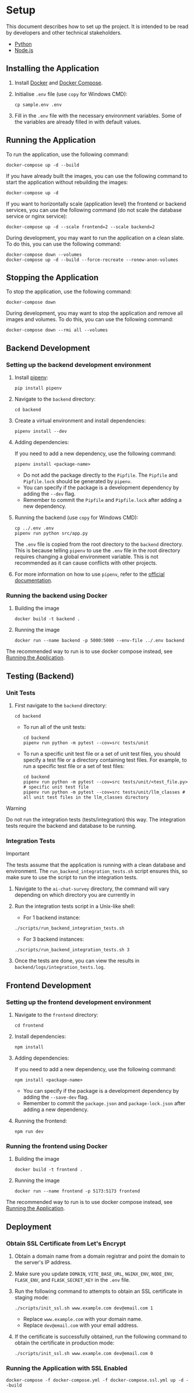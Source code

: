 # Setup

This document describes how to set up the project. It is intended to be read by developers and other technical stakeholders.

- [Python](https://www.python.org/)
- [Node.js](https://nodejs.org/)

## Installing the Application

1. Install [Docker](https://www.docker.com/get-started) and [Docker Compose](https://docs.docker.com/compose/install/).

2. Initialise `.env` file (use `copy` for Windows CMD):

   ```shell
   cp sample.env .env
   ```

3. Fill in the `.env` file with the necessary environment variables. Some of the variables are already filled in with default values.

## Running the Application

To run the application, use the following command:

```shell
docker-compose up -d --build
```

If you have already built the images, you can use the following command to start the application without rebuilding the images:

```shell
docker-compose up -d
```

If you want to horizontally scale (application level) the frontend or backend services, you can use the following command (do not scale the database service or nginx service):

```shell
docker-compose up -d --scale frontend=2 --scale backend=2
```

During development, you may want to run the application on a clean slate. To do this, you can use the following command:

```shell
docker-compose down --volumes
docker-compose up -d --build --force-recreate --renew-anon-volumes
```

## Stopping the Application

To stop the application, use the following command:

```shell
docker-compose down
```

During development, you may want to stop the application and remove all images and volumes. To do this, you can use the following command:

```shell
docker-compose down --rmi all --volumes
```

## Backend Development

### Setting up the backend development environment

1. Install [pipenv](https://pypi.org/project/pipenv/):

   ```shell
   pip install pipenv
   ```

2. Navigate to the `backend` directory:

   ```shell
   cd backend
   ```

3. Create a virtual environment and install dependencies:

   ```shell
   pipenv install --dev
   ```

4. Adding dependencies:

   If you need to add a new dependency, use the following command:

   ```shell
   pipenv install <package-name>
   ```

   - Do not add the package directly to the `Pipfile`. The `Pipfile` and `Pipfile.lock` should be generated by `pipenv`.
   - You can specify if the package is a development dependency by adding the `--dev` flag.
   - Remember to commit the `Pipfile` and `Pipfile.lock` after adding a new dependency.

5. Running the backend (use `copy` for Windows CMD):

   ```shell
   cp ../.env .env
   pipenv run python src/app.py
   ```

   The `.env` file is copied from the root directory to the `backend` directory. This is because telling `pipenv` to use the `.env` file in the root directory requires changing a global environment variable. This is not recommended as it can cause conflicts with other projects.

6. For more information on how to use `pipenv`, refer to the [official documentation](https://pipenv.pypa.io/en/latest/).

### Running the backend using Docker

1. Building the image

   ```shell
   docker build -t backend .
   ```

2. Running the image

   ```shell
   docker run --name backend -p 5000:5000 --env-file ../.env backend
   ```

The recommended way to run is to use docker compose instead, see [Running the Application](#running-the-application).

## Testing (Backend)

### Unit Tests

1. First navigate to the `backend` directory:

   ```shell
   cd backend
   ```

   - To run all of the unit tests:

      ```shell
      cd backend
      pipenv run python -m pytest --cov=src tests/unit
      ```

   - To run a specific unit test file or a set of unit test files, you should specify a test file or a directory containing test files. For example, to run a specific test file or a set of test files:

      ```shell
      cd backend
      pipenv run python -m pytest --cov=src tests/unit/<test_file.py> # specific unit test file
      pipenv run python -m pytest --cov=src tests/unit/llm_classes # all unit test files in the llm_classes directory
      ```

> [!WARNING]
> Do not run the integration tests (tests/integration) this way. The integration tests require the backend and database to be running.

### Integration Tests

> [!IMPORTANT]
> The tests assume that the application is running with a clean database and environment. The `run_backend_integration_tests.sh` script ensures this, so make sure to use the script to run the integration tests.

1. Navigate to the `ai-chat-survey` directory, the command will vary depending on which directory you are currently in
2. Run the integration tests script in a Unix-like shell:

      - For 1 backend instance:

      ```shell
      ./scripts/run_backend_integration_tests.sh
      ```

      - For 3 backend instances:

      ```shell
      ./scripts/run_backend_integration_tests.sh 3
      ```

3. Once the tests are done, you can view the results in `backend/logs/integration_tests.log`.

## Frontend Development

### Setting up the frontend development environment

1. Navigate to the `frontend` directory:

   ```shell
   cd frontend
   ```

2. Install dependencies:

   ```shell
   npm install
   ```

3. Adding dependencies:

   If you need to add a new dependency, use the following command:

   ```shell
   npm install <package-name>
   ```

   - You can specify if the package is a development dependency by adding the `--save-dev` flag.
   - Remember to commit the `package.json` and `package-lock.json` after adding a new dependency.

4. Running the frontend:

   ```shell
   npm run dev
   ```

### Running the frontend using Docker

1. Building the image

   ```shell
   docker build -t frontend .
   ```

2. Running the image

   ```shell
   docker run --name frontend -p 5173:5173 frontend
   ```

The recommended way to run is to use docker compose instead, see [Running the Application](#running-the-application).

## Deployment

### Obtain SSL Certificate from Let's Encrypt

1. Obtain a domain name from a domain registrar and point the domain to the server's IP address.
2. Make sure you update `DOMAIN`, `VITE_BASE_URL`, `NGINX_ENV`, `NODE_ENV`, `FLASK_ENV`, and `FLASK_SECRET_KEY` in the `.env` file.
3. Run the following command to attempts to obtain an SSL certificate in staging mode:

   ```shell
   ./scripts/init_ssl.sh www.example.com dev@email.com 1
   ```

   - Replace `www.example.com` with your domain name.
   - Replace `dev@email.com` with your email address.

4. If the certificate is successfully obtained, run the following command to obtain the certificate in production mode:

   ```shell
   ./scripts/init_ssl.sh www.example.com dev@email.com 0
   ```

### Running the Application with SSL Enabled

```shell
docker-compose -f docker-compose.yml -f docker-compose.ssl.yml up -d --build
```
